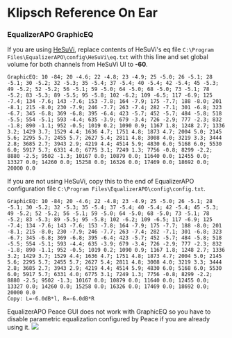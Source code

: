 # Klipsch Reference On Ear
### EqualizerAPO GraphicEQ
If you are using [HeSuVi](https://sourceforge.net/projects/hesuvi/), replace contents of HeSuVi's eq file `C:\Program Files\EqualizerAPO\config\HeSuVi\eq.txt` with this line and set global volume for both channels from HeSuVi UI to **-60**.
```
GraphicEQ: 10 -84; 20 -4.6; 22 -4.8; 23 -4.9; 25 -5.0; 26 -5.1; 28 -5.1; 30 -5.2; 32 -5.3; 35 -5.4; 37 -5.4; 40 -5.4; 42 -5.4; 45 -5.3; 49 -5.2; 52 -5.2; 56 -5.1; 59 -5.0; 64 -5.0; 68 -5.0; 73 -5.1; 78 -5.2; 83 -5.3; 89 -5.5; 95 -5.8; 102 -6.2; 109 -6.5; 117 -6.9; 125 -7.4; 134 -7.6; 143 -7.6; 153 -7.8; 164 -7.9; 175 -7.7; 188 -8.0; 201 -8.1; 215 -8.0; 230 -7.9; 246 -7.7; 263 -7.4; 282 -7.1; 301 -6.8; 323 -6.7; 345 -6.8; 369 -6.8; 395 -6.4; 423 -5.7; 452 -5.7; 484 -5.8; 518 -5.5; 554 -5.1; 593 -4.4; 635 -3.9; 679 -3.4; 726 -2.9; 777 -2.3; 832 -1.8; 890 -1.1; 952 -0.5; 1019 0.2; 1090 0.9; 1167 1.8; 1248 2.7; 1336 3.2; 1429 3.7; 1529 4.4; 1636 4.7; 1751 4.8; 1873 4.7; 2004 5.0; 2145 5.6; 2295 5.7; 2455 5.7; 2627 5.4; 2811 4.8; 3008 4.0; 3219 3.3; 3444 2.8; 3685 2.7; 3943 2.9; 4219 4.4; 4514 5.9; 4830 6.0; 5168 6.0; 5530 6.0; 5917 5.7; 6331 4.0; 6775 3.1; 7249 1.3; 7756 -0.8; 8299 -2.2; 8880 -2.5; 9502 -1.3; 10167 0.0; 10879 0.0; 11640 0.0; 12455 0.0; 13327 0.0; 14260 0.0; 15258 0.0; 16326 0.0; 17469 0.0; 18692 0.0; 20000 0.0
```
If you are not using HeSuVi, copy this to the end of EqualizerAPO configuration file `C:\Program Files\EqualizerAPO\config\config.txt`.
```
GraphicEQ: 10 -84; 20 -4.6; 22 -4.8; 23 -4.9; 25 -5.0; 26 -5.1; 28 -5.1; 30 -5.2; 32 -5.3; 35 -5.4; 37 -5.4; 40 -5.4; 42 -5.4; 45 -5.3; 49 -5.2; 52 -5.2; 56 -5.1; 59 -5.0; 64 -5.0; 68 -5.0; 73 -5.1; 78 -5.2; 83 -5.3; 89 -5.5; 95 -5.8; 102 -6.2; 109 -6.5; 117 -6.9; 125 -7.4; 134 -7.6; 143 -7.6; 153 -7.8; 164 -7.9; 175 -7.7; 188 -8.0; 201 -8.1; 215 -8.0; 230 -7.9; 246 -7.7; 263 -7.4; 282 -7.1; 301 -6.8; 323 -6.7; 345 -6.8; 369 -6.8; 395 -6.4; 423 -5.7; 452 -5.7; 484 -5.8; 518 -5.5; 554 -5.1; 593 -4.4; 635 -3.9; 679 -3.4; 726 -2.9; 777 -2.3; 832 -1.8; 890 -1.1; 952 -0.5; 1019 0.2; 1090 0.9; 1167 1.8; 1248 2.7; 1336 3.2; 1429 3.7; 1529 4.4; 1636 4.7; 1751 4.8; 1873 4.7; 2004 5.0; 2145 5.6; 2295 5.7; 2455 5.7; 2627 5.4; 2811 4.8; 3008 4.0; 3219 3.3; 3444 2.8; 3685 2.7; 3943 2.9; 4219 4.4; 4514 5.9; 4830 6.0; 5168 6.0; 5530 6.0; 5917 5.7; 6331 4.0; 6775 3.1; 7249 1.3; 7756 -0.8; 8299 -2.2; 8880 -2.5; 9502 -1.3; 10167 0.0; 10879 0.0; 11640 0.0; 12455 0.0; 13327 0.0; 14260 0.0; 15258 0.0; 16326 0.0; 17469 0.0; 18692 0.0; 20000 0.0
Copy: L=-6.0dB*l, R=-6.0dB*R
```
EqualizerAPO Peace GUI does not work with GraphicEQ so you have to disable parametric equalization configured by Peace if you are already using it.
![](https://raw.githubusercontent.com/jaakkopasanen/AutoEq/master/results/Headphone.com/innerfidelity/onear/Klipsch%20Reference%20On%20Ear/Klipsch%20Reference%20On%20Ear.png)

